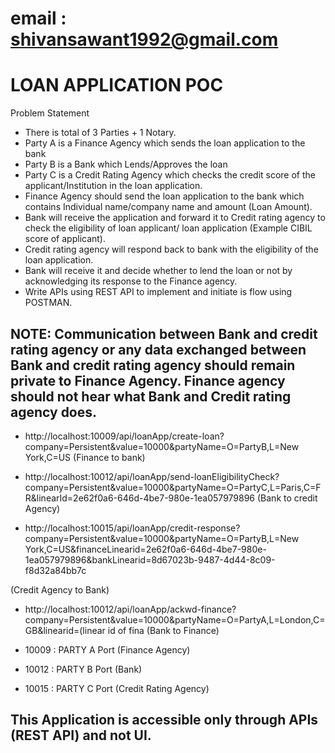 
# email : shivansawant1992@gmail.com

# LOAN APPLICATION POC

Problem Statement
*	There is total of 3 Parties + 1 Notary.
*	Party A is a Finance Agency which sends the loan application to the bank
*	Party B is a Bank which Lends/Approves the loan
*	Party C is a Credit Rating Agency which checks the credit score of the applicant/Institution in the loan application.
*	Finance Agency should send the loan application to the bank which contains Individual name/company name and amount (Loan Amount).
*	Bank will receive the application and forward it to Credit rating agency to check the eligibility of loan applicant/ loan application (Example CIBIL score of applicant).
*	Credit rating agency will respond back to bank with the eligibility of the loan application.
*	Bank will receive it and decide whether to lend the loan or not by acknowledging its response to the Finance agency.
*	Write APIs using REST API to implement and initiate is flow using POSTMAN.

## NOTE: Communication between Bank and credit rating agency or any data exchanged between Bank and credit rating agency should remain private to Finance Agency. Finance agency should not hear what Bank and Credit rating agency does.


* http://localhost:10009/api/loanApp/create-loan?company=Persistent&value=10000&partyName=O=PartyB,L=New York,C=US  (Finance to bank)

* http://localhost:10012/api/loanApp/send-loanEligibilityCheck?company=Persistent&value=10000&partyName=O=PartyC,L=Paris,C=FR&linearId=2e62f0a6-646d-4be7-980e-1ea057979896          (Bank to credit Agency)

* http://localhost:10015/api/loanApp/credit-response?company=Persistent&value=10000&partyName=O=PartyB,L=New York,C=US&financeLinearid=2e62f0a6-646d-4be7-980e-1ea057979896&bankLinearid=8d67023b-9487-4d44-8c09-f8d32a84bb7c

(Credit Agency to Bank)

* http://localhost:10012/api/loanApp/ackwd-finance?company=Persistent&value=10000&partyName=O=PartyA,L=London,C=GB&linearid=(linear id of fina
(Bank to Finance)

* 10009 : PARTY A Port (Finance Agency)
* 10012 : PARTY B Port (Bank)
* 10015 : PARTY C Port (Credit Rating Agency)

## This Application is accessible only through APIs (REST API) and not UI.


